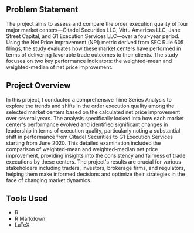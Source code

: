 ## Problem Statement
The project aims to assess and compare the order execution quality of four major market centers—Citadel Securities LLC, Virtu Americas LLC, Jane Street Capital, and G1 Execution Services LLC—over a four-year period. Using the Net Price Improvement (NPI) metric derived from SEC Rule 605 filings, the study evaluates how these market centers have performed in terms of delivering favorable trade outcomes to their clients. The study focuses on two key performance indicators: the weighted-mean and weighted-median of net price improvement.
## Project Overview
In this project, I conducted a comprehensive Time Series Analysis to explore the trends and shifts in the order execution quality among the selected market centers based on the calculated net price improvement over several years. The analysis specifically looked into how each market center's performance evolved and identified significant changes in leadership in terms of execution quality, particularly noting a substantial shift in performance from Citadel Securities to G1 Execution Services starting from June 2020. This detailed examination included the comparison of weighted-mean and weighted-median net price improvement, providing insights into the consistency and fairness of trade executions by these centers. The project's results are crucial for various stakeholders including traders, investors, brokerage firms, and regulators, helping them make informed decisions and optimize their strategies in the face of changing market dynamics.
## Tools Used
 - R
 - R Markdown
 - LaTeX
